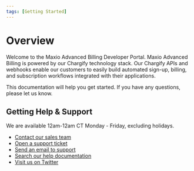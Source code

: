 ```yaml
---
tags: [Getting Started]
---
```


# Overview

Welcome to the Maxio Advanced Billing Developer Portal. Maxio Advanced Billing is powered by our Chargify technology stack. Our Chargify APIs and webhooks enable our customers to easily build automated sign-up, billing, and subscription workflows integrated with their applications.

This documentation will help you get started. If you have any questions, please let us know.

## Getting Help & Support

We are available 12am-12am CT Monday - Friday, excluding holidays.

- [Contact our sales team](mailto:sales@maxio.com)
- [Open a support ticket](https://maxio-chargify.zendesk.com/hc/en-us/requests/new)
- [Send an email to support](mailto:support@chargify.com)
- [Search our help documentation](https://maxio-chargify.zendesk.com/hc/en-us#availability)
- [Visit us on Twitter](https://twitter.com/WeAreMaxio)
